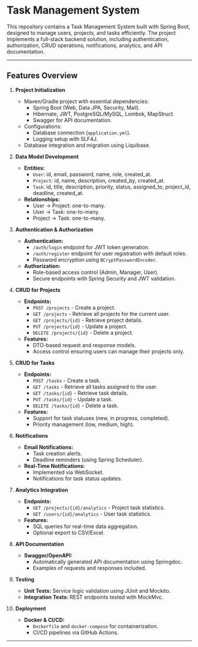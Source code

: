 # Task Management System

This repository contains a Task Management System built with Spring Boot, designed to manage users, projects, and tasks efficiently. The project implements a full-stack backend solution, including authentication, authorization, CRUD operations, notifications, analytics, and API documentation.

---

## Features Overview

1. **Project Initialization**
    - Maven/Gradle project with essential dependencies:
        - Spring Boot (Web, Data JPA, Security, Mail).
        - Hibernate, JWT, PostgreSQL/MySQL, Lombok, MapStruct.
        - Swagger for API documentation.
    - Configurations:
        - Database connection (`application.yml`).
        - Logging setup with SLF4J.
    - Database integration and migration using Liquibase.

2. **Data Model Development**
    - **Entities:**
        - `User`: id, email, password, name, role, created_at.
        - `Project`: id, name, description, created_by, created_at.
        - `Task`: id, title, description, priority, status, assigned_to, project_id, deadline, created_at.
    - **Relationships:**
        - User → Project: one-to-many.
        - User → Task: one-to-many.
        - Project → Task: one-to-many.

3. **Authentication & Authorization**
    - **Authentication:**
        - `/auth/login` endpoint for JWT token generation.
        - `/auth/register` endpoint for user registration with default roles.
        - Password encryption using `BCryptPasswordEncoder`.
    - **Authorization:**
        - Role-based access control (Admin, Manager, User).
        - Secure endpoints with Spring Security and JWT validation.

4. **CRUD for Projects**
    - **Endpoints:**
        - `POST /projects` - Create a project.
        - `GET /projects` - Retrieve all projects for the current user.
        - `GET /projects/{id}` - Retrieve project details.
        - `PUT /projects/{id}` - Update a project.
        - `DELETE /projects/{id}` - Delete a project.
    - **Features:**
        - DTO-based request and response models.
        - Access control ensuring users can manage their projects only.

5. **CRUD for Tasks**
    - **Endpoints:**
        - `POST /tasks` - Create a task.
        - `GET /tasks` - Retrieve all tasks assigned to the user.
        - `GET /tasks/{id}` - Retrieve task details.
        - `PUT /tasks/{id}` - Update a task.
        - `DELETE /tasks/{id}` - Delete a task.
    - **Features:**
        - Support for task statuses (new, in progress, completed).
        - Priority management (low, medium, high).

6. **Notifications**
    - **Email Notifications:**
        - Task creation alerts.
        - Deadline reminders (using Spring Scheduler).
    - **Real-Time Notifications:**
        - Implemented via WebSocket.
        - Notifications for task status updates.

7. **Analytics Integration**
    - **Endpoints:**
        - `GET /projects/{id}/analytics` - Project task statistics.
        - `GET /users/{id}/analytics` - User task statistics.
    - **Features:**
        - SQL queries for real-time data aggregation.
        - Optional export to CSV/Excel.

8. **API Documentation**
    - **Swagger/OpenAPI:**
        - Automatically generated API documentation using Springdoc.
        - Examples of requests and responses included.

9. **Testing**
    - **Unit Tests:** Service logic validation using JUnit and Mockito.
    - **Integration Tests:** REST endpoints tested with MockMvc.

10. **Deployment**
    - **Docker & CI/CD:**
        - `Dockerfile` and `docker-compose` for containerization.
        - CI/CD pipelines via GitHub Actions.
---